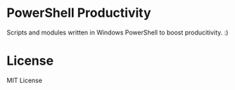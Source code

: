 PowerShell Productivity
======
Scripts and modules written in Windows PowerShell to boost producitivity. :)
# License 
MIT License